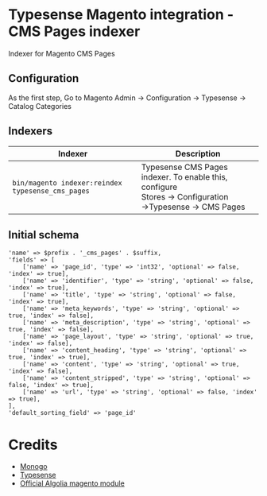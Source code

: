 # Typesense Magento integration - CMS Pages indexer

Indexer for Magento CMS Pages

## Configuration
As the first step, Go to Magento Admin &rarr; Configuration &rarr; Typesense &rarr; Catalog Categories


## Indexers

| Indexer                                               | Description                                                                                                              |
|-------------------------------------------------------|--------------------------------------------------------------------------------------------------------------------------|
| ```bin/magento indexer:reindex typesense_cms_pages``` | Typesense CMS Pages indexer. To enable this, configure <br/>Stores &rarr; Configuration &rarr;Typesense &rarr; CMS Pages |

## Initial schema
```
'name' => $prefix . '_cms_pages' . $suffix,
'fields' => [
    ['name' => 'page_id', 'type' => 'int32', 'optional' => false, 'index' => true],
    ['name' => 'identifier', 'type' => 'string', 'optional' => false, 'index' => true],
    ['name' => 'title', 'type' => 'string', 'optional' => false, 'index' => true],
    ['name' => 'meta_keywords', 'type' => 'string', 'optional' => true, 'index' => false],
    ['name' => 'meta_description', 'type' => 'string', 'optional' => true, 'index' => false],
    ['name' => 'page_layout', 'type' => 'string', 'optional' => true, 'index' => false],
    ['name' => 'content_heading', 'type' => 'string', 'optional' => true, 'index' => true],
    ['name' => 'content', 'type' => 'string', 'optional' => true, 'index' => false],
    ['name' => 'content_stripped', 'type' => 'string', 'optional' => false, 'index' => true],
    ['name' => 'url', 'type' => 'string', 'optional' => false, 'index' => true],
],
'default_sorting_field' => 'page_id'
```

# Credits
- [Monogo](https://monogo.pl/en)
- [Typesense](https://typesense.org)
- [Official Algolia magento module](https://github.com/algolia/algoliasearch-magento-2)
